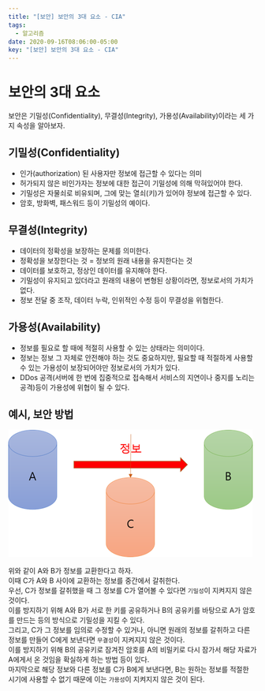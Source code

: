 ```yaml
---
title: "[보안] 보안의 3대 요소 - CIA"
tags:
  - 알고리즘
date: 2020-09-16T08:06:00-05:00
key: "[보안] 보안의 3대 요소 - CIA"
---
```


# 보안의 3대 요소

보안은 기밀성(Confidentiality), 무결성(Integrity), 가용성(Availability)이라는 세 가지 속성을 알아보자.

<!--more-->


## 기밀성(Confidentiality)

- 인가(authorization) 된 사용자만 정보에 접근할 수 있다는 의미
- 허가되지 않은 비인가자는 정보에 대한 접근이 기밀성에 의해 막혀있어야 한다.
- 기밀성은 자물쇠로 비유되며, 그에 맞는 열쇠(키)가 있어야 정보에 접근할 수 있다.
- 암호, 방화벽, 패스워드 등이 기밀성의 예이다.

## 무결성(Integrity)

- 데이터의 정확성을 보장하는 문제를 의미한다.
- 정확성을 보장한다는 것 = 정보의 원래 내용을 유지한다는 것
- 데이터를 보호하고, 정상인 데이터를 유지해야 한다.
- 기밀성이 유지되고 있더라고 원래의 내용이 변형된 상황이라면, 정보로서의 가치가 없다.
- 정보 전달 중 조작, 데이터 누락, 인위적인 수정 등이 무결성을 위협한다.


## 가용성(Availability)

- 정보를 필요로 할 때에 적절히 사용할 수 있는 상태라는 의미이다.
- 정보는 정보 그 자체로 안전해야 하는 것도 중요하지만, 필요할 때 적절하게 사용할 수 있는 가용성이 보장되어야만 정보로서의 가치가 있다.
- DDos 공격(서버에 한 번에 집중적으로 접속해서 서비스의 지연이나 중지를 노리는 공격)등이 가용성에 위협이 될 수 있다.

## 예시, 보안 방법

![1](/assets/images/200916-1.png)<br>

위와 같이 A와 B가 정보를 교환한다고 하자.<br>
이때 C가 A와 B 사이에 교환하는 정보를 중간에서 갈취한다.<br>
우선, C가 정보를 갈취했을 때 그 정보를 C가 열어볼 수 있다면 `기밀성`이 지켜지지 않은 것이다.<br>
이를 방지하기 위해 A와 B가 서로 한 키를 공유하거나 B의 공유키를 바탕으로 A가 암호를 만드는 등의 방식으로 기밀성을 지킬 수 있다.<br>
그리고, C가 그 정보를 임의로 수정할 수 있거나, 아니면 원래의 정보를 갈취하고 다른 정보를 만들어 C에게 보낸다면 `무결성`이 지켜지지 않은 것이다.<br>
이를 방지하기 위해 B의 공유키로 잠겨진 암호를 A의 비밀키로 다시 잠가서 해당 자료가 A에게서 온 것임을 확실하게 하는 방법 등이 있다.<br>
마지막으로 해당 정보와 다른 정보를 C가 B에게 보낸다면, B는 원하는 정보를 적절한 시기에 사용할 수 없기 때문에 이는 `가용성`이 지켜지지 않은 것이 된다.<br>